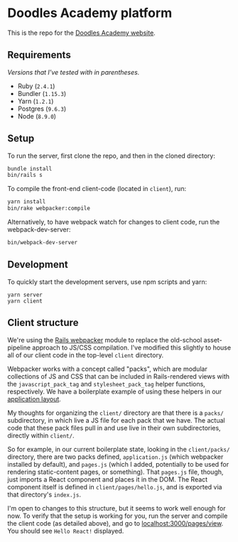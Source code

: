 # Doodles Academy platform

This is the repo for the [Doodles Academy website](http://www.doodles-academy.org).

## Requirements
_Versions that I've tested with in parentheses._
- Ruby (`2.4.1`)
- Bundler (`1.15.3`)
- Yarn (`1.2.1`)
- Postgres (`9.6.3`)
- Node (`8.9.0`)

## Setup
To run the server, first clone the repo, and then in the cloned directory:
```bash
bundle install
bin/rails s
```
To compile the front-end client-code (located in `client`), run:
```bash
yarn install
bin/rake webpacker:compile
```
Alternatively, to have webpack watch for changes to client code, run the webpack-dev-server:
```bash
bin/webpack-dev-server
```

## Development
To quickly start the development servers, use npm scripts and yarn:
```
yarn server
yarn client
```

## Client structure
We're using the [Rails webpacker](https://github.com/rails/webpacker) module to replace the old-school asset-pipeline approach to JS/CSS compilation. I've modified this slightly to house all of our client code in the top-level `client` directory.

Webpacker works with a concept called "packs", which are modular collections of JS and CSS that can be included in Rails-rendered views with the `javascript_pack_tag` and `stylesheet_pack_tag` helper functions, respectively. We have a boilerplate example of using these helpers in our [application layout](https://github.com/doodlesacademy/doodles_academy/blob/development/app/views/layouts/application.html.erb#L7-L8).

My thoughts for organizing the `client/` directory are that there is a `packs/` subdirectory, in which live a JS file for each pack that we have. The actual code that these pack files pull in and use live in their own subdirectories, directly within `client/`.

So for example, in our current boilerplate state, looking in the `client/packs/` directory, there are two packs defined, `application.js` (which webpacker installed by default), and `pages.js` (which I added, potentially to be used for rendering static-content pages, or something). That `pages.js` file, though, just imports a React component and places it in the DOM. The React component itself is defined in `client/pages/hello.js`, and is exported via that directory's `index.js`.

I'm open to changes to this structure, but it seems to work well enough for now. To verify that the setup is working for you, run the server and compile the client code (as detailed above), and go to [localhost:3000/pages/view](http://localhost:3000/pages/view). You should see `Hello React!` displayed.
